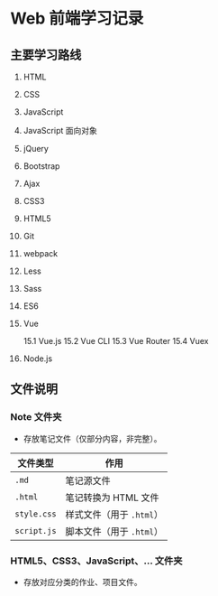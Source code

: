 # Web 前端学习记录

## 主要学习路线

01. HTML
02. CSS
03. JavaScript
04. JavaScript 面向对象
05. jQuery
06. Bootstrap
07. Ajax
08. CSS3
09. HTML5
10. Git
11. webpack
12. Less
13. Sass
14. ES6
15. Vue

    15.1 Vue.js
    15.2 Vue CLI
    15.3 Vue Router
    15.4 Vuex

16. Node.js

## 文件说明

### Note 文件夹

- 存放笔记文件（仅部分内容，非完整）。

文件类型    | 作用
--------    | ----
`.md`       | 笔记源文件
`.html`     | 笔记转换为 HTML 文件
`style.css` | 样式文件（用于 `.html`）
`script.js` | 脚本文件（用于 `.html`）

### HTML5、CSS3、JavaScript、... 文件夹

- 存放对应分类的作业、项目文件。
